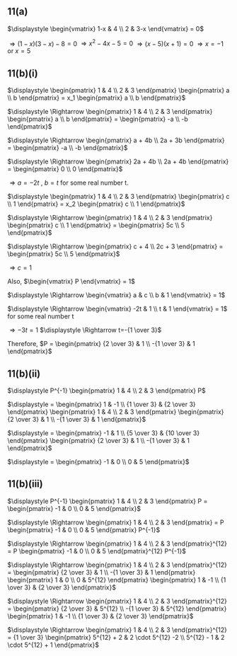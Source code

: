 ## 11(a)
$\displaystyle \begin{vmatrix}
1-x & 4 \\
2 & 3-x
\end{vmatrix} = 0$

$\displaystyle \Rightarrow (1-x)(3-x)-8=0$
$\displaystyle \Rightarrow x^2 -4x -5 = 0$
$\displaystyle \Rightarrow (x-5)(x+1) = 0$
$\displaystyle \Rightarrow x=-1$ or $x=5$

## 11(b)(i)
$\displaystyle \begin{pmatrix}
1 & 4 \\
2 & 3
\end{pmatrix} \begin{pmatrix}
a \\
b
\end{pmatrix} = x_1 \begin{pmatrix}
a \\
b
\end{pmatrix}$

$\displaystyle \Rightarrow \begin{pmatrix}
1 & 4 \\
2 & 3
\end{pmatrix} \begin{pmatrix}
a \\
b
\end{pmatrix} = \begin{pmatrix}
-a \\
-b
\end{pmatrix}$

$\displaystyle \Rightarrow \begin{pmatrix}
a + 4b \\
2a + 3b
\end{pmatrix} = \begin{pmatrix}
-a \\
-b
\end{pmatrix}$

$\displaystyle \Rightarrow \begin{pmatrix}
2a + 4b \\
2a + 4b
\end{pmatrix} = \begin{pmatrix}
0 \\
0
\end{pmatrix}$

$\displaystyle \Rightarrow a= -2t$ , $b=t$ for some real number t.

$\displaystyle \begin{pmatrix}
1 & 4 \\
2 & 3
\end{pmatrix} \begin{pmatrix}
c \\
1
\end{pmatrix} = x_2 \begin{pmatrix}
c \\
1
\end{pmatrix}$

$\displaystyle \Rightarrow \begin{pmatrix}
1 & 4 \\
2 & 3
\end{pmatrix} \begin{pmatrix}
c \\
1
\end{pmatrix} = \begin{pmatrix}
5c \\
5
\end{pmatrix}$

$\displaystyle \Rightarrow \begin{pmatrix}
c + 4 \\
2c + 3
\end{pmatrix} = \begin{pmatrix}
5c \\
5
\end{pmatrix}$

$\displaystyle \Rightarrow c = 1$

Also, $\begin{vmatrix} P \end{vmatrix} = 1$

$\displaystyle \Rightarrow \begin{vmatrix}
a & c \\
b & 1
\end{vmatrix} = 1$

$\displaystyle \Rightarrow \begin{vmatrix}
-2t & 1 \\
t & 1
\end{vmatrix} = 1$ for some real number t

$\displaystyle \Rightarrow -3t=1$
$\displaystyle \Rightarrow t=-{1 \over 3}$

Therefore, $P = \begin{pmatrix}
{2 \over 3} & 1 \\
-{1 \over 3} & 1
\end{pmatrix}$

## 11(b)(ii)
$\displaystyle P^{-1} \begin{pmatrix}
1 & 4 \\
2 & 3
\end{pmatrix} P$

$\displaystyle =  \begin{pmatrix}
1 & -1 \\
{1 \over 3} & {2 \over 3}
\end{pmatrix} \begin{pmatrix}
1 & 4 \\
2 & 3
\end{pmatrix}  \begin{pmatrix}
{2 \over 3} & 1 \\
-{1 \over 3} & 1
\end{pmatrix}$

$\displaystyle =  \begin{pmatrix}
-1 & 1 \\
{5 \over 3} & {10 \over 3}
\end{pmatrix} \begin{pmatrix}
{2 \over 3} & 1 \\
-{1 \over 3} & 1
\end{pmatrix}$

$\displaystyle =  \begin{pmatrix}
-1 & 0 \\
0 & 5
\end{pmatrix}$

## 11(b)(iii)
$\displaystyle P^{-1} \begin{pmatrix}
1 & 4 \\
2 & 3
\end{pmatrix} P =  \begin{pmatrix}
-1 & 0 \\
0 & 5
\end{pmatrix}$

$\displaystyle \Rightarrow \begin{pmatrix}
1 & 4 \\
2 & 3
\end{pmatrix} = P \begin{pmatrix}
-1 & 0 \\
0 & 5
\end{pmatrix} P^{-1}$

$\displaystyle \Rightarrow \begin{pmatrix}
1 & 4 \\
2 & 3
\end{pmatrix}^{12} = P \begin{pmatrix}
-1 & 0 \\
0 & 5
\end{pmatrix}^{12} P^{-1}$

$\displaystyle \Rightarrow \begin{pmatrix}
1 & 4 \\
2 & 3
\end{pmatrix}^{12} = \begin{pmatrix}
{2 \over 3} & 1 \\
-{1 \over 3} & 1
\end{pmatrix} \begin{pmatrix}
1 & 0 \\
0 & 5^{12}
\end{pmatrix} \begin{pmatrix}
1 & -1 \\
{1 \over 3} & {2 \over 3}
\end{pmatrix}$

$\displaystyle \Rightarrow \begin{pmatrix}
1 & 4 \\
2 & 3
\end{pmatrix}^{12} = \begin{pmatrix}
{2 \over 3} & 5^{12} \\
-{1 \over 3} & 5^{12}
\end{pmatrix} \begin{pmatrix}
1 & -1 \\
{1 \over 3} & {2 \over 3}
\end{pmatrix}$

$\displaystyle \Rightarrow \begin{pmatrix}
1 & 4 \\
2 & 3
\end{pmatrix}^{12} = {1 \over 3} \begin{pmatrix}
5^{12} + 2 & 2 \cdot 5^{12} -2 \\
5^{12} - 1 & 2 \cdot 5^{12} + 1
\end{pmatrix}$
